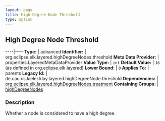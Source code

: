```yaml
---
layout: page
title: High Degree Node Threshold
type: option
---
```

## High Degree Node Threshold

----|----
**Type:** | advanced
**Identifier:** | org.eclipse.elk.layered.highDegreeNodes.threshold
**Meta Data Provider:** | properties.LayeredMetaDataProvider
**Value Type:** | `int`
**Default Value:** | `16` (as defined in org.eclipse.elk.layered)
**Lower Bound:** | `0`
**Applies To:** | parents
**Legacy Id:** | de.cau.cs.kieler.klay.layered.highDegreeNode.threshold
**Dependencies:** | [org.eclipse.elk.layered.highDegreeNodes.treatment](org-eclipse-elk-layered-highDegreeNodes-treatment)
**Containing Groups:** | [highDegreeNodes](org-eclipse-elk-layered-highDegreeNodes)


### Description
Whether a node is considered to have a high degree.


